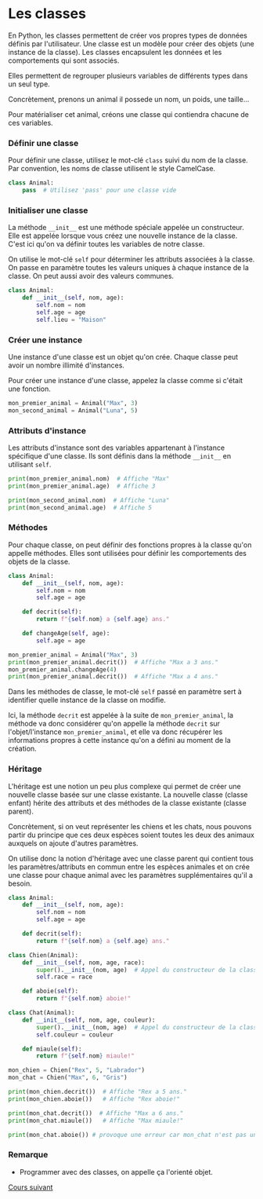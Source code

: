 # Les classes

En Python, les classes permettent de créer vos propres types de données définis par l'utilisateur. Une classe est un modèle pour créer des objets (une instance de la classe). Les classes encapsulent les données et les comportements qui sont associés.

Elles permettent de regrouper plusieurs variables de différents types dans un seul type.

Concrètement, prenons un animal il possede un nom, un poids, une taille...

Pour matérialiser cet animal, créons une classe qui contiendra chacune de ces variables.

### Définir une classe

Pour définir une classe, utilisez le mot-clé `class` suivi du nom de la classe. Par convention, les noms de classe utilisent le style CamelCase.

```python
class Animal:
    pass  # Utilisez 'pass' pour une classe vide

```

### Initialiser une classe

La méthode `__init__` est une méthode spéciale appelée un constructeur. Elle est appelée lorsque vous créez une nouvelle instance de la classe.
C'est ici qu'on va définir toutes les variables de notre classe.

On utilise le mot-clé `self` pour déterminer les attributs associées à la classe.
On passe en paramètre toutes les valeurs uniques à chaque instance de la classe.
On peut aussi avoir des valeurs communes.

```python
class Animal:
    def __init__(self, nom, age):
        self.nom = nom
        self.age = age
        self.lieu = "Maison"
```

### Créer une instance

Une instance d'une classe est un objet qu'on crée. Chaque classe peut avoir un nombre illimité d'instances.

Pour créer une instance d'une classe, appelez la classe comme si c'était une fonction.

```python
mon_premier_animal = Animal("Max", 3)
mon_second_animal = Animal("Luna", 5)
```

### Attributs d'instance

Les attributs d'instance sont des variables appartenant à l'instance spécifique d'une classe. Ils sont définis dans la méthode `__init__` en utilisant `self`.

```python
print(mon_premier_animal.nom)  # Affiche "Max"
print(mon_premier_animal.age)  # Affiche 3

print(mon_second_animal.nom)  # Affiche "Luna"
print(mon_second_animal.age)  # Affiche 5
```

### Méthodes

Pour chaque classe, on peut définir des fonctions propres à la classe qu'on appelle méthodes. Elles sont utilisées pour définir les comportements des objets de la classe.

```python
class Animal:
    def __init__(self, nom, age):
        self.nom = nom
        self.age = age

    def decrit(self):
        return f"{self.nom} a {self.age} ans."

    def changeAge(self, age):
        self.age = age

mon_premier_animal = Animal("Max", 3)
print(mon_premier_animal.decrit())  # Affiche "Max a 3 ans."
mon_premier_animal.changeAge(4)
print(mon_premier_animal.decrit())  # Affiche "Max a 4 ans."
```

Dans les méthodes de classe, le mot-clé `self` passé en paramètre sert à identifier quelle instance de la classe on modifie.

Ici, la méthode `decrit` est appelée à la suite de `mon_premier_animal`, la méthode va donc considérer qu'on appelle la méthode `decrit` sur l'objet/l'instance `mon_premier_animal`, et elle va donc récupérer les informations propres à cette instance qu'on a défini au moment de la création.


### Héritage

L'héritage est une notion un peu plus complexe qui permet de créer une nouvelle classe basée sur une classe existante. La nouvelle classe (classe enfant) hérite des attributs et des méthodes de la classe existante (classe parent).

Concrètement, si on veut représenter les chiens et les chats, nous pouvons partir du principe que ces deux espèces soient toutes les deux des animaux auxquels on ajoute d'autres paramètres.

On utilise donc la notion d'héritage avec une classe parent qui contient tous les paramètres/attributs en commun entre les espèces animales et on crée une classe pour chaque animal avec les paramètres supplémentaires qu'il a besoin.

```python
class Animal:
    def __init__(self, nom, age):
        self.nom = nom
        self.age = age

    def decrit(self):
        return f"{self.nom} a {self.age} ans."

class Chien(Animal):
    def __init__(self, nom, age, race):
        super().__init__(nom, age)  # Appel du constructeur de la classe parent
        self.race = race

    def aboie(self):
        return f"{self.nom} aboie!"

class Chat(Animal):
    def __init__(self, nom, age, couleur):
        super().__init__(nom, age)  # Appel du constructeur de la classe parent
        self.couleur = couleur

    def miaule(self):
        return f"{self.nom} miaule!"

mon_chien = Chien("Rex", 5, "Labrador")
mon_chat = Chien("Max", 6, "Gris")

print(mon_chien.decrit())  # Affiche "Rex a 5 ans."
print(mon_chien.aboie())   # Affiche "Rex aboie!"

print(mon_chat.decrit())  # Affiche "Max a 6 ans."
print(mon_chat.miaule())   # Affiche "Max miaule!"

print(mon_chat.aboie()) # provoque une erreur car mon_chat n'est pas un chien
```

### Remarque 

- Programmer avec des classes, on appelle ça l'orienté objet.

[Cours suivant](../Cours/14_Gestion%20des%20erreurs%20et%20des%20exceptions.md)
